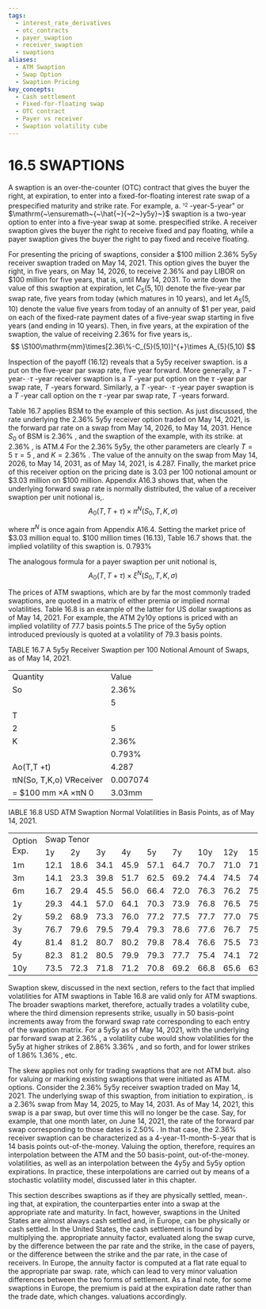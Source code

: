 ```yaml
---
tags:
  - interest_rate_derivatives
  - otc_contracts
  - payer_swaption
  - receiver_swaption
  - swaptions
aliases:
  - ATM Swaption
  - Swap Option
  - Swaption Pricing
key_concepts:
  - Cash settlement
  - Fixed-for-floating swap
  - OTC contract
  - Payer vs receiver
  - Swaption volatility cube
---
```


# 16.5 SWAPTIONS  

A swaption is an over-the-counter (OTC) contract that gives the buyer the right, at expiration, to enter into a fixed-for-floating interest rate swap of a prespecified maturity and strike rate. For example, a. $^{\mathfrak{s}_{2}}$ -year-5-year" or $\mathrm{~\ensuremath~{~\hat{~}{~2~}y5y}~}\$ swaption is a two-year option to enter into a five-year swap at some. prespecified strike. A receiver swaption gives the buyer the right to receive fixed and pay floating, while a payer swaption gives the buyer the right to pay fixed and receive floating.  

For presenting the pricing of swaptions, consider a $\$100$ million $2.36\%$ 5y5y receiver swaption traded on May 14, 2021. This option gives the buyer the right, in five years, on May 14, 2026, to receive $2.36\%$ and pay LIBOR on $\$100$ million for five years, that is, until May 14, 2031. To write down the value of this swaption at expiration, let $C_{5}(5,10)$ denote the five-year par swap rate, five years from today (which matures in 10 years), and let $A_{5}(5,10)$ denote the value five years from today of an annuity of $\$1$ per year, paid on each of the fixed-rate payment dates of a five-year swap starting in five years (and ending in 10 years). Then, in five years, at the expiration of the swaption, the value of receiving $2.36\%$ for five years is,.  
$$
\S100\mathrm{mm}\times[2.36\%-C_{5}(5,10)]^{+}\times A_{5}(5,10)
$$  

Inspection of the payoff (16.12) reveals that a 5y5y receiver swaption. is a put on the five-year par swap rate, five year forward. More generally, a $T$ -year- $\cdot\tau$ -year receiver swaption is a $T$ -year put option on the $\tau$ -year par swap rate, $T$ -years forward. Similarly, a $T$ -year- $\cdot\tau$ -year payer swaption is a $T$ -year call option on the $\tau$ -year par swap rate, $T$ -years forward.  

Table 16.7 applies BSM to the example of this section. As just discussed, the rate underlying the $2.36\%$ 5y5y receiver option traded on May 14, 2021, is the forward par rate on a swap from May 14, 2026, to May 14, 2031. Hence $S_{0}$ of BSM is $2.36\%$ , and the swaption of the example, with its strike. at $2.36\%$ , is ATM.4 For the $2.36\%$ 5y5y, the other parameters are clearly $T=5$ $\tau=5$ , and $K=2.36\%$ . The value of the annuity on the swap from May 14, 2026, to May 14, 2031, as of May 14, 2021, is 4.287. Finally, the market price of this receiver option on the pricing date is 3.03 per 100 notional amount or $\$3.03$ million on $\$100$ million. Appendix A16.3 shows that, when the underlying forward swap rate is normally distributed, the value of a receiver swaption per unit notional is,.  
$$
A_{0}(T,T+\tau)\times\pi^{N}(S_{0},T,K,\sigma)
$$  

where $\pi^{N}$ is once again from Appendix A16.4. Setting the market price of $\$3.03$ million equal to. $\$100$ million times (16.13), Table 16.7 shows that. the implied volatility of this swaption is. $0.793\%$  

The analogous formula for a payer swaption per unit notional is,  
$$
A_{0}(T,T+\tau)\times\xi^{N}(S_{0},T,K,\sigma)
$$  

The prices of ATM swaptions, which are by far the most commonly traded swaptions, are quoted in a matrix of either premia or implied normal volatilities. Table 16.8 is an example of the latter for US dollar swaptions as of May 14, 2021. For example, the ATM 2y10y options is priced with an implied volatility of 77.7 basis points.5 The price of the 5y5y option introduced previously is quoted at a volatility of 79.3 basis points.  

TABLE 16.7  A 5y5y Receiver Swaption per 100 Notional Amount of Swaps, as of May 14, 2021.   


<html><body><table><tr><td>Quantity</td><td>Value</td></tr><tr><td>So</td><td>2.36%</td></tr><tr><td></td><td>5</td></tr><tr><td>T</td><td></td></tr><tr><td>2</td><td>5</td></tr><tr><td>K</td><td>2.36%</td></tr><tr><td></td><td>0.793%</td></tr><tr><td>Ao(T,T +t)</td><td>4.287</td></tr><tr><td>πN(So, T,K,o) VReceiver</td><td>0.007074</td></tr><tr><td>= $100 mm ×A ×πN 0</td><td>3.03mm</td></tr></table></body></html>  

IABLE 16.8 USD ATM Swaption Normal Volatilities in Basis Points, as of May 14, 2021.   


<html><body><table><tr><td rowspan="2">Option Exp.</td><td colspan="11">Swap Tenor</td></tr><tr><td>1y</td><td>2y</td><td>3y</td><td>4y</td><td>5y</td><td>7y</td><td>10y</td><td>12y</td><td>15y</td><td>20y</td><td>30y</td></tr><tr><td>1m</td><td>12.1</td><td>18.6</td><td>34.1</td><td>45.9</td><td>57.1</td><td>64.7</td><td>70.7</td><td>71.0</td><td>71.1</td><td>71.3</td><td>71.5</td></tr><tr><td>3m</td><td>14.1</td><td>23.3</td><td>39.8</td><td>51.7</td><td>62.5</td><td>69.2</td><td>74.4</td><td>74.5</td><td>74.4</td><td>74.3</td><td>74.3</td></tr><tr><td>6m</td><td>16.7</td><td>29.4</td><td>45.5</td><td>56.0</td><td>66.4</td><td>72.0</td><td>76.3</td><td>76.2</td><td>75.8</td><td>75.6</td><td>75.3</td></tr><tr><td>1y</td><td>29.3</td><td>44.1</td><td>57.0</td><td>64.1</td><td>70.3</td><td>73.9</td><td>76.8</td><td>76.5</td><td>75.8</td><td>75.0</td><td>74.2</td></tr><tr><td>2y</td><td>59.2</td><td>68.9</td><td>73.3</td><td>76.0</td><td>77.2</td><td>77.5</td><td>77.7</td><td>77.0</td><td>75.7</td><td>74.1</td><td>72.9</td></tr><tr><td>3y</td><td>76.7</td><td>79.6</td><td>79.5</td><td>79.4</td><td>79.3</td><td>78.6</td><td>77.6</td><td>76.7</td><td>75.1</td><td>72.8</td><td>71.2</td></tr><tr><td>4y</td><td>81.4</td><td>81.2</td><td>80.7</td><td>80.2</td><td>79.8</td><td>78.4</td><td>76.6</td><td>75.5</td><td>73.7</td><td>71.3</td><td>69.4</td></tr><tr><td>5y</td><td>82.3</td><td>81.2</td><td>80.5</td><td>79.9</td><td>79.3</td><td>77.7</td><td>75.4</td><td>74.1</td><td>72.2</td><td>69.9</td><td>67.5</td></tr><tr><td>10y</td><td>73.5</td><td>72.3</td><td>71.8</td><td>71.2</td><td>70.8</td><td>69.2</td><td>66.8</td><td>65.6</td><td>63.8</td><td>61.6</td><td>59.4</td></tr></table></body></html>  

Swaption skew, discussed in the next section, refers to the fact that implied volatilities for ATM swaptions in Table 16.8 are valid only for ATM swaptions. The broader swaptions market, therefore, actually trades a volatility cube, where the third dimension represents strike, usually in 50 basis-point increments away from the forward swap rate corresponding to each entry of the swaption matrix. For a 5y5y as of May 14, 2021, with the underlying par forward swap at $2.36\%$ , a volatility cube would show volatilities for the 5y5y at higher strikes of $2.86\%$ $3.36\%$ , and so forth, and for lower strikes of $1.86\%$ $1.36\%$ , etc.  

The skew applies not only for trading swaptions that are not ATM but. also for valuing or marking existing swaptions that were initiated as ATM. options. Consider the $2.36\%$ 5y5y receiver swaption traded on May 14, 2021. The underlying swap of this swaption, from initiation to expiration,. is a $2.36\%$ swap from May 14, 2025, to May 14, 2031. As of May 14, 2021, this swap is a par swap, but over time this will no longer be the case. Say, for example, that one month later, on June 14, 2021, the rate of the forward par swap corresponding to those dates is $2.50\%$ . In that case, the $2.36\%$ receiver swaption can be characterized as a 4-year-11-month-5-year that is 14 basis points out-of-the-money. Valuing the option, therefore, requires an interpolation between the ATM and the 50 basis-point, out-of-the-money. volatilities, as well as an interpolation between the 4y5y and 5y5y option expirations. In practice, these interpolations are carried out by means of a stochastic volatility model, discussed later in this chapter.  

This section describes swaptions as if they are physically settled, mean-. ing that, at expiration, the counterparties enter into a swap at the appropriate rate and maturity. In fact, however, swaptions in the United States are almost always cash settled and, in Europe, can be physically or cash settled. In the United States, the cash settlement is found by multiplying the. appropriate annuity factor, evaluated along the swap curve, by the difference between the par rate and the strike, in the case of payers, or the difference between the strike and the par rate, in the case of receivers. In Europe, the annuity factor is computed at a flat rate equal to the appropriate par swap. rate, which can lead to very minor valuation differences between the two forms of settlement. As a final note, for some swaptions in Europe, the premium is paid at the expiration date rather than the trade date, which changes. valuations accordingly.
